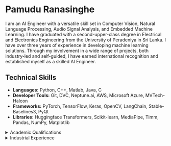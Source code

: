 # Pamudu Ranasinghe

I am an AI Engineer with a versatile skill set in Computer Vision, Natural Language Processing, Audio Signal Analysis, and Embedded Machine Learning. I have graduated with a second-upper-class degree in Electrical and Electronics Engineering from the University of Peradeniya in Sri Lanka. I have over three years of experience in developing machine learning solutions. Through my involvement in a wide range of projects, both industry-led and self-guided, I have earned international recognition and established myself as a skilled AI Engineer.

## Technical Skills

- **Languages:** Python, C++, Matlab, Java, C
- **Developer Tools:** Git, DVC, Neptune.ai, AWS, Microsoft Azure, MVTech-Halcon
- **Frameworks:** PyTorch, TensorFlow, Keras, OpenCV, LangChain, Stable-Baselines3, PyQt
- **Libraries:** Huggingface Transformers, Scikit-learn, MediaPipe, Timm, Pandas, NumPy, Matplotlib

<details>
<summary>Academic Qualifications</summary>

### University of Peradeniya, Peradeniya, Sri Lanka
- Bachelor of the Science of Engineering (Hons.) - Electrical & Electronic Engineering (2017-2023)

### Dharmasoka College, Ambalangoda, Sri Lanka
- Primary and Secondary Education (2003-2016)

</details>

<details>
<summary>Industrial Experience</summary>

### AI Engineer - PekoeAI, Singapore
- March 2023 – Present

### Intern Machine Learning and AI Engineer - Aizenit Technologies, London, UK
- Oct 2022 - Jan 2023

### Intern Computer Vision and AI Engineer - Ansell Lanka (Pvt) Ltd, Biyagama, Sri Lanka
- Aug 2022 - Oct 2022

### Intern Electrical and Electronic Engineer - Dialog Axiata PLC, Colombo, Sri Lanka
- Nov 2019 - Jan 2020

### Freelancer - Upwork, Fiverr
- Feb 2021 - Present

</details>
